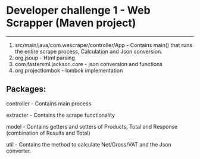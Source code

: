 # Developer challenge 1 - Web Scrapper (Maven project)
******************************************************

1. src/main/java/com.wescraper/controller/App - Contains main() that runs the entire scrape process, Calculation and Json conversion.
2. org.jsoup - Html parsing
3. com.fasterxml.jackson.core - json conversion and functions
4. org.projectlombok - lombok implementation

Packages:
--------
controller - Contains main process

extracter - Contains the scrape functionality

model - Contains getters and setters of Products, Total and Response (combination of Results and Total)

util - Contains the method to calculate Net/Gross/VAT and the Json converter. 

